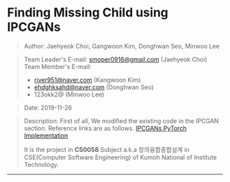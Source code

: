 # Finding Missing Child using IPCGANs

> Author: Jaehyeok Choi, Gangwoon Kim, Donghwan Seo, Minwoo Lee

> Team Leader's E-mail: smoper0916@gmail.com (Jaehyeok Choi)  
> Team Member's E-mail:   
> * river951@naver.com (Kangwoon Kim)  
> * ehdghksahd@naver.com (Donghwan Seo)  
> * 123okk2@ (Minwoo Lee)  

> Date: 2019-11-26

> Description: First of all, We modified the existing code in the IPCGAN section. Reference links are as follows. 
>[IPCGANs PyTorch Implementation](https://github.com/guyuchao/IPCGANs-Pytorch)
>
> It is the project in **CS0058** Subject a.k.a 창의융합종합설계 in CSE(Computer Software Engineering) of Kumoh National of Institute Technology.

---



